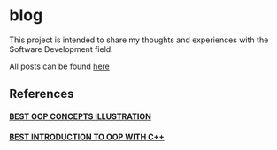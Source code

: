 # blog

This project is intended to share my thoughts and experiences with the Software Development field.

All posts can be found [here](https://gabrielslima.github.io/blog/)

## References
#### [BEST OOP CONCEPTS ILLUSTRATION](https://www-numi.fnal.gov/offline_software/srt_public_context/WebDocs/Companion/cxx_crib/index.html)
#### [BEST INTRODUCTION TO OOP WITH C++](https://www.learncpp.com/)

